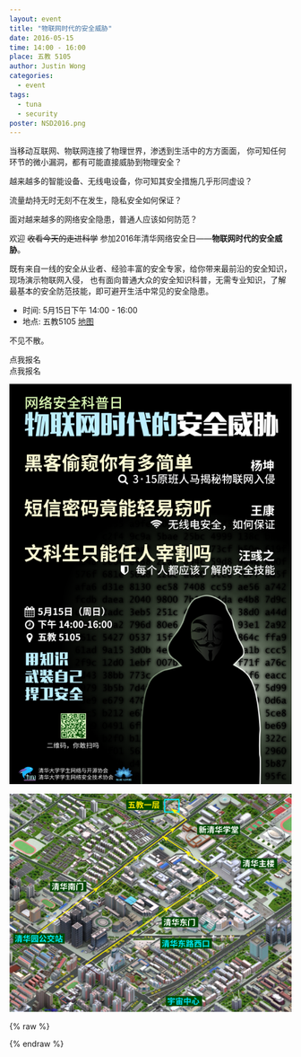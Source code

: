 ```yaml
---
layout: event
title: "物联网时代的安全威胁"
date: 2016-05-15
time: 14:00 - 16:00
place: 五教 5105
author: Justin Wong
categories:
  - event
tags:
  - tuna
  - security
poster: NSD2016.png
---
```


当移动互联网、物联网连接了物理世界，渗透到生活中的方方面面，
你可知任何环节的微小漏洞，都有可能直接威胁到物理安全？

越来越多的智能设备、无线电设备，你可知其安全措施几乎形同虚设？

流量劫持无时无刻不在发生，隐私安全如何保证？

面对越来越多的网络安全隐患，普通人应该如何防范？

欢迎 <del>收看今天的走进科学</del> 参加2016年清华网络安全日——**物联网时代的安全威胁**。

既有来自一线的安全从业者、经验丰富的安全专家，给你带来最前沿的安全知识，现场演示物联网入侵，
也有面向普通大众的安全知识科普，无需专业知识，了解最基本的安全防范技能，即可避开生活中常见的安全隐患。

- <i class="fa fa-calendar"></i> 时间: 5月15日下午 14:00 - 16:00
- <i class="fa fa-map-marker"></i> 地点: 五教5105 [地图](#map)

不见不散。


<div id="trick">
  <div class="container visible-xs">
    <div class="row">
      <div class="btn-group btn-group-justified col-xs-12">
        <div class="btn btn-large btn-success"> 点我报名 </div>
      </div>
    </div>
  </div>
  <div class="btn btn-large btn-success hidden-xs"> 点我报名 </div>
</div>

![](/assets/img/events/NSD2016.png)

<img src="/assets/img/events/map_t5.png" id="map" />

{% raw %}
<script type="text/javascript">
$(document).ready(function(){
	$("#trick .btn").click(function(){
		$('html').addClass('bad');
		$('.navbar-brand').html("<img src='/assets/img/bluelotus.png' />清华大学网络安全技术协会");
		setTimeout(function(){
			alert("其实不用报名啦...");
			alert("别忘了是周日下午两点哦!");
			alert("五教5105哦!");
			alert("一定要来哟!");
		}, 1000);
	});
});
</script>
{% endraw %}


